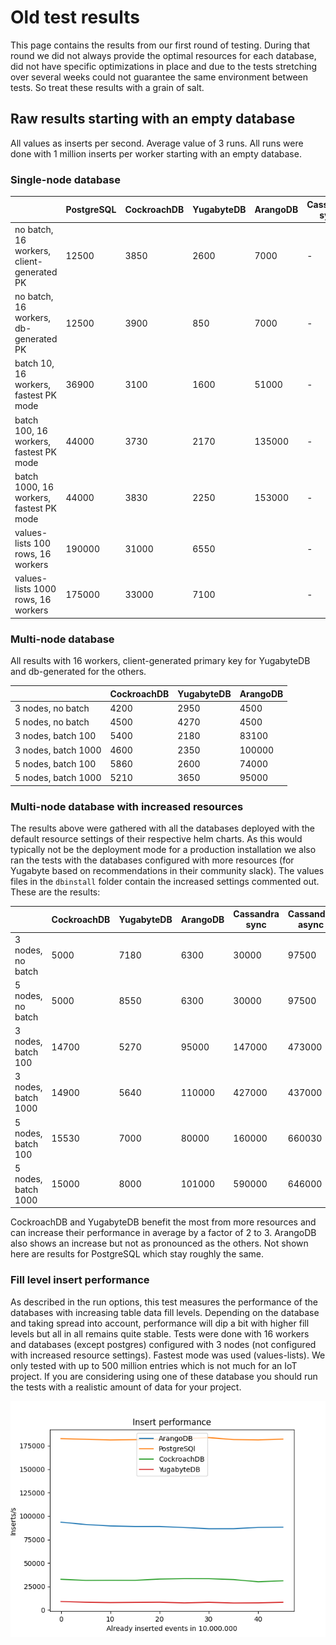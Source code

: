 # Old test results

This page contains the results from our first round of testing. During that round we did not always provide the optimal resources for each database, did not have specific optimizations in place and due to the tests stretching over several weeks could not guarantee the same environment between tests. So treat these results with a grain of salt.

## Raw results starting with an empty database

All values as inserts per second. Average value of 3 runs. All runs were done with 1 million inserts per worker starting with an empty database.

### Single-node database

|                                             | PostgreSQL | CockroachDB | YugabyteDB | ArangoDB | Cassandra sync | Cassandra async |
|---------------------------------------------|------------|-------------|------------|----------|----------------| ----------------|
| no batch, 16 workers, client-generated PK   |  12500     |  3850       | 2600       |   7000   |  -             | -               |
| no batch, 16 workers, db-generated PK       |  12500     |  3900       |  850       |   7000   |  -             | -               |
| batch 10, 16 workers, fastest PK mode       |  36900     |  3100       | 1600       |  51000   |  -             | -               |
| batch 100, 16 workers, fastest PK mode      |  44000     |  3730       | 2170       | 135000   |  -             | -               |
| batch 1000, 16 workers, fastest PK mode     |  44000     |  3830       | 2250       | 153000   |  -             | -               |
| values-lists 100 rows, 16 workers           | 190000     | 31000       | 6550       |          |  -             | -               |
| values-lists 1000 rows, 16 workers          | 175000     | 33000       | 7100       |          |  -             | -               |

### Multi-node database

All results with 16 workers, client-generated primary key for YugabyteDB and db-generated for the others.

|                     | CockroachDB | YugabyteDB | ArangoDB |
|---------------------|-------------|------------|----------|
| 3 nodes, no batch   | 4200        | 2950       |   4500   |
| 5 nodes, no batch   | 4500        | 4270       |   4500   |
| 3 nodes, batch 100  | 5400        | 2180       |  83100   |
| 3 nodes, batch 1000 | 4600        | 2350       | 100000   |
| 5 nodes, batch 100  | 5860        | 2600       |  74000   |
| 5 nodes, batch 1000 | 5210        | 3650       |  95000   |

### Multi-node database with increased resources

The results above were gathered with all the databases deployed with the default resource settings of their respective helm charts. As this would typically not be the deployment mode for a production installation we also ran the tests with the databases configured with more resources (for Yugabyte based on recommendations in their community slack). The values files in the `dbinstall` folder contain the increased settings commented out. These are the results:

|                     | CockroachDB | YugabyteDB | ArangoDB | Cassandra sync | Cassandra async |
|---------------------|-------------|------------|----------|----------------| ----------------|
| 3 nodes, no batch   |  5000       | 7180       |   6300   |  30000         | 97500           |
| 5 nodes, no batch   |  5000       | 8550       |   6300   |  30000         | 97500           |
| 3 nodes, batch 100  | 14700       | 5270       |  95000   |  147000        | 473000          |
| 3 nodes, batch 1000 | 14900       | 5640       | 110000   |  427000        | 437000          |
| 5 nodes, batch 100  | 15530       | 7000       |  80000   |  160000        | 660030          |
| 5 nodes, batch 1000 | 15000       | 8000       | 101000   |  590000        | 646000          |

CockroachDB and YugabyteDB benefit the most from more resources and can increase their performance in average by a factor of 2 to 3. ArangoDB also shows an increase but not as pronounced as the others. Not shown here are results for PostgreSQL which stay roughly the same.

### Fill level insert performance

As described in the run options, this test measures the performance of the databases with increasing table data fill levels. Depending on the database and taking spread into account, performance will dip a bit with higher fill levels but all in all remains quite stable. Tests were done with 16 workers and databases (except postgres) configured with 3 nodes (not configured with increased resource settings). Fastest mode was used (values-lists). We only tested with up to 500 million entries which is not much for an IoT project. If you are considering using one of these database you should run the tests with a realistic amount of data for your project.

![Fill level performance](img/fill_level_performance.png)
